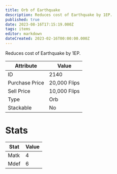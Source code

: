 ```yaml
---
title: Orb of Earthquake
description: Reduces cost of Earthquake by 1EP.
published: true
date: 2023-08-16T17:15:19.000Z
tags: items
editor: markdown
dateCreated: 2023-02-16T00:00:00.000Z
---
```


Reduces cost of Earthquake by 1EP.

|Attribute|Value|
|-|-|
|ID|2140|
|Purchase Price|20,000 Flips|
|Sell Price|10,000 Flips|
|Type|Orb|
|Stackable|No|

# Stats
|Stat|Value|
|-|-|
|Matk|4|
|Mdef|6|
